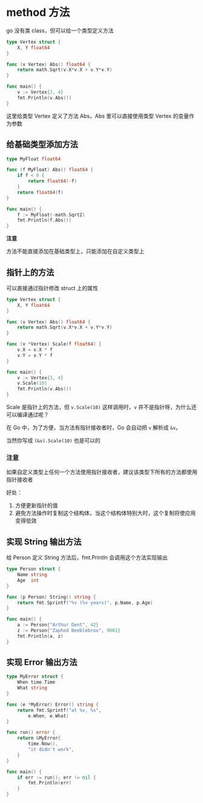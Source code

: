 # method 方法

go 没有类 class，但可以给一个类型定义方法

```go
type Vertex struct {
	X, Y float64
}

func (v Vertex) Abs() float64 {
	return math.Sqrt(v.X*v.X + v.Y*v.Y)
}

func main() {
	v := Vertex{3, 4}
	fmt.Println(v.Abs())
}
```

这里给类型 Vertex 定义了方法 Abs，Abs 里可以直接使用类型 Vertex 的变量作为参数



## 给基础类型添加方法

```go
type MyFloat float64

func (f MyFloat) Abs() float64 {
	if f < 0 {
		return float64(-f)
	}
	return float64(f)
}

func main() {
	f := MyFloat(-math.Sqrt2)
	fmt.Println(f.Abs())
}
```

**注意**

方法不能直接添加在基础类型上，只能添加在自定义类型上



## 指针上的方法

可以直接通过指针修改 struct 上的属性

```go
type Vertex struct {
	X, Y float64
}

func (v Vertex) Abs() float64 {
	return math.Sqrt(v.X*v.X + v.Y*v.Y)
}

func (v *Vertex) Scale(f float64) {
	v.X = v.X * f
	v.Y = v.Y * f
}

func main() {
	v := Vertex{3, 4}
	v.Scale(10)
	fmt.Println(v.Abs())
}
```

Scale 是指针上的方法，但 `v.Scale(10)` 这样调用时，`v` 并不是指针呀，为什么还可以编译通过呢？

在 Go 中，为了方便，当方法有指针接收者时，Go 会自动把 `v` 解析成 `&v`。

当然你写成 `(&v).Scale(10)` 也是可以的

### 注意

如果自定义类型上任何一个方法使用指针接收者，建议该类型下所有的方法都使用指针接收者

好处：

1. 方便更新指针的值
2. 避免方法操作时复制这个结构体，当这个结构体特别大时，这个复制将使应用变得低效



## 实现 String 输出方法

给 Person 定义 String 方法后，fmt.Println 会调用这个方法实现输出

```go
type Person struct {
	Name string
	Age  int
}

func (p Person) String() string {
	return fmt.Sprintf("%v (%v years)", p.Name, p.Age)
}

func main() {
	a := Person{"Arthur Dent", 42}
	z := Person{"Zaphod Beeblebrox", 9001}
	fmt.Println(a, z)
}
```



## 实现 Error 输出方法

```go
type MyError struct {
	When time.Time
	What string
}

func (e *MyError) Error() string {
	return fmt.Sprintf("at %v, %s",
		e.When, e.What)
}

func run() error {
	return &MyError{
		time.Now(),
		"it didn't work",
	}
}

func main() {
	if err := run(); err != nil {
		fmt.Println(err)
	}
}
```

